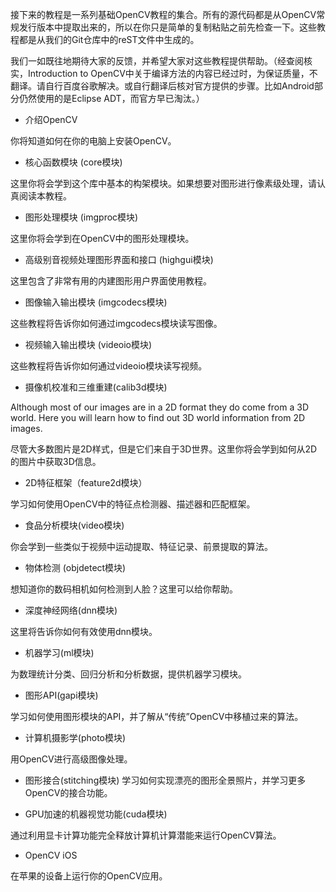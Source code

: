 接下来的教程是一系列基础OpenCV教程的集合。所有的源代码都是从OpenCV常规发行版本中提取出来的，所以在你只是简单的复制粘贴之前先检查一下。这些教程都是从我们的Git仓库中的reST文件中生成的。

我们一如既往地期待大家的反馈，并希望大家对这些教程提供帮助。（经查阅核实，Introduction to OpenCV中关于编译方法的内容已经过时，为保证质量，不翻译。请自行百度谷歌解决。或自行翻译后核对官方提供的步骤。比如Android部分仍然使用的是Eclipse ADT，而官方早已淘汰。）

* 介绍OpenCV

你将知道如何在你的电脑上安装OpenCV。

* 核心函数模块 (core模块)

这里你将会学到这个库中基本的构架模块。如果想要对图形进行像素级处理，请认真阅读本教程。

* 图形处理模块 (imgproc模块)

这里你将会学到在OpenCV中的图形处理模块。

* 高级别音视频处理图形界面和接口 (highgui模块)

这里包含了非常有用的内建图形用户界面使用教程。

* 图像输入输出模块 (imgcodecs模块)

这些教程将告诉你如何通过imgcodecs模块读写图像。

* 视频输入输出模块 (videoio模块)

这些教程将告诉你如何通过videoio模块读写视频。

* 摄像机校准和三维重建(calib3d模块)

Although most of our images are in a 2D format they do come from a 3D world. Here you will learn how to find out 3D world information from 2D images.

尽管大多数图片是2D样式，但是它们来自于3D世界。这里你将会学到如何从2D的图片中获取3D信息。

* 2D特征框架（feature2d模块）

学习如何使用OpenCV中的特征点检测器、描述器和匹配框架。

* 食品分析模块(video模块)

你会学到一些类似于视频中运动提取、特征记录、前景提取的算法。

* 物体检测 (objdetect模块)

想知道你的数码相机如何检测到人脸？这里可以给你帮助。

* 深度神经网络(dnn模块)

这里将告诉你如何有效使用dnn模块。

* 机器学习(ml模块)

为数理统计分类、回归分析和分析数据，提供机器学习模块。

* 图形API(gapi模块)

学习如何使用图形模块的API，并了解从“传统”OpenCV中移植过来的算法。

* 计算机摄影学(photo模块)

用OpenCV进行高级图像处理。

* 图形接合(stitching模块)
学习如何实现漂亮的图形全景照片，并学习更多OpenCV的接合功能。

* GPU加速的机器视觉功能(cuda模块)

通过利用显卡计算功能完全释放计算机计算潜能来运行OpenCV算法。

* OpenCV iOS

在苹果的设备上运行你的OpenCV应用。
